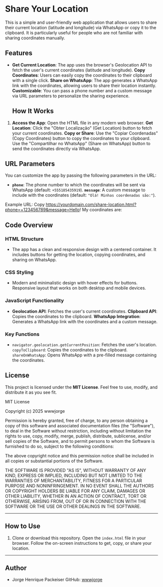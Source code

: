 # Share Your Location

This is a simple and user-friendly web application that allows users to share their current location (latitude and longitude) via WhatsApp or copy it to the clipboard. It is particularly useful for people who are not familiar with sharing coordinates manually.
## Features
- **Get Current Location**: The app uses the browser's Geolocation API to fetch the user's current coordinates (latitude and longitude).
    **Copy Coordinates**: Users can easily copy the coordinates to their clipboard with a single click.
    **Share on WhatsApp**: The app generates a WhatsApp link with the coordinates, allowing users to share their location instantly.
    **Customizable**: You can pass a phone number and a custom message via URL parameters to personalize the sharing experience.
    ## How It Works
1. **Access the App**: Open the HTML file in any modern web browser.
    **Get Location**: Click the "Obter Localização" (Get Location) button to fetch your current coordinates.
    **Copy or Share**:
    Use the "Copiar Coordenadas" (Copy Coordinates) button to copy the coordinates to your clipboard.
    Use the "Compartilhar no WhatsApp" (Share on WhatsApp) button to send the coordinates directly via WhatsApp.
    
## URL Parameters

You can customize the app by passing the following parameters in the URL:
- **`phone`**: The phone number to which the coordinates will be sent via WhatsApp (default: `+555185435919`).
    **`message`**: A custom message to include with the coordinates (default: `"Olá! Minhas coordenadas são:"`).
    
Example URL:
Copy
https://yourdomain.com/share-location.html?phone=+123456789&message=Hello! My coordinates are:
## Code Overview

### HTML Structure
- The app has a clean and responsive design with a centered container.
    It includes buttons for getting the location, copying coordinates, and sharing on WhatsApp.
    
### CSS Styling

- Modern and minimalistic design with hover effects for buttons.
    Responsive layout that works on both desktop and mobile devices.
    
### JavaScript Functionality

- **Geolocation API**: Fetches the user's current coordinates.
    **Clipboard API**: Copies the coordinates to the clipboard.
    **WhatsApp Integration**: Generates a WhatsApp link with the coordinates and a custom message.
    
### Key Functions

- `navigator.geolocation.getCurrentPosition`: Fetches the user's location.
    `copyToClipboard`: Copies the coordinates to the clipboard.
    `shareOnWhatsApp`: Opens WhatsApp with a pre-filled message containing the coordinates.
    
## License

This project is licensed under the **MIT License**. Feel free to use, modify, and distribute it as you see fit.

MIT License

Copyright (c) 2025 wwwjorge

Permission is hereby granted, free of charge, to any person obtaining a copy
of this software and associated documentation files (the "Software"), to deal
in the Software without restriction, including without limitation the rights
to use, copy, modify, merge, publish, distribute, sublicense, and/or sell
copies of the Software, and to permit persons to whom the Software is
furnished to do so, subject to the following conditions:

The above copyright notice and this permission notice shall be included in all
copies or substantial portions of the Software.

THE SOFTWARE IS PROVIDED "AS IS", WITHOUT WARRANTY OF ANY KIND, EXPRESS OR
IMPLIED, INCLUDING BUT NOT LIMITED TO THE WARRANTIES OF MERCHANTABILITY,
FITNESS FOR A PARTICULAR PURPOSE AND NONINFRINGEMENT. IN NO EVENT SHALL THE
AUTHORS OR COPYRIGHT HOLDERS BE LIABLE FOR ANY CLAIM, DAMAGES OR OTHER
LIABILITY, WHETHER IN AN ACTION OF CONTRACT, TORT OR OTHERWISE, ARISING FROM,
OUT OF OR IN CONNECTION WITH THE SOFTWARE OR THE USE OR OTHER DEALINGS IN THE
SOFTWARE.

---
## How to Use

1. Clone or download this repository.
    Open the `index.html` file in your browser.
    Follow the on-screen instructions to get, copy, or share your location.

---

## Author

- Jorge Henrique Packeiser
    GitHub: [wwwjorge](https://github.com/wwwjorge)
